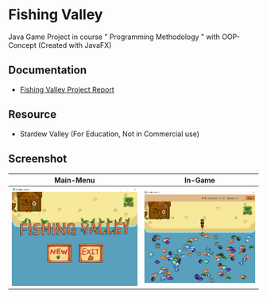 
# Fishing Valley

Java Game Project in course " Programming Methodology " with OOP-Concept (Created with JavaFX)

## Documentation
 - [Fishing Valley Project Report](https://github.com/JinDamanee2544/Fishing-Valley/blob/earth/ProjectReport.pdf)

## Resource 
 - Stardew Valley (For Education, Not in Commercial use)

## Screenshot

| Main-Menu             | In-Game                                                                |
| ----------------- | ------------------------------------------------------------------ |
| ![Main-Menu](https://raw.githubusercontent.com/JinDamanee2544/Fishing-Valley/earth/Screenshot/Main-Menu.png)  | ![In-Game](https://raw.githubusercontent.com/JinDamanee2544/Fishing-Valley/earth/Screenshot/In-Game-Preview.png) |

